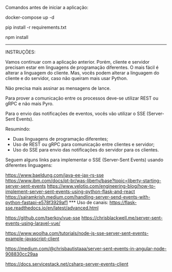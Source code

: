 Comandos antes de iniciar a aplicação:

docker-compose up -d

pip install -r requirements.txt

npm install

----------
INSTRUÇÕES:

Vamos continuar com a aplicação anterior. Porém, cliente e servidor precisam estar em linguagens de programação diferentes. O mais fácil é alterar a linguagem do cliente. Mas, vocês podem alterar a linguagem do cliente e do servidor, caso não queiram mais usar Python.

Não precisa mais assinar as mensagens de lance.

Para prover a comunicação entre os processos deve-se utilizar REST ou gRPC e não mais Pyro.

Para o envio das notificações de eventos, vocês vão utilizar o SSE (Server-Sent Events).

Resumindo:
- Duas linguagens de programação diferentes;
- Uso de REST ou gRPC para comunicação entre clientes e servidor;
- Uso do SSE para envio das notificações do servidor para os clientes.

Seguem alguns links para implementar o SSE (Server-Sent Events) usando diferentes linguagens:

https://www.baeldung.com/java-ee-jax-rs-sse
https://www.ibm.com/docs/pt-br/was-liberty/base?topic=liberty-starting-server-sent-events
https://www.velotio.com/engineering-blog/how-to-implement-server-sent-events-using-python-flask-and-react
https://sairamkrish.medium.com/handling-server-send-events-with-python-fastapi-e578f3929af1
*** Uso de canais: https://flask-sse.readthedocs.io/en/latest/advanced.html

https://github.com/tserkov/vue-sse
https://chrisblackwell.me/server-sent-events-using-laravel-vue/

https://www.woolha.com/tutorials/node-js-sse-server-sent-events-example-javascript-client

https://medium.com/@chrisbautistaaa/server-sent-events-in-angular-node-908830cc29aa

https://docs.servicestack.net/csharp-server-events-client